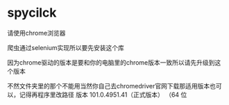 # spycilck


请使用chrome浏览器

爬虫通过selenium实现所以要先安装这个库


因为chrome驱动的版本是要和你的电脑里的chrome版本一致所以请先升级到这个版本

不然文件夹里的那个不能用当然你自己去chromedriver官网下载那适用版本也可以，记得再程序里改路径
版本 101.0.4951.41（正式版本） （64 位
